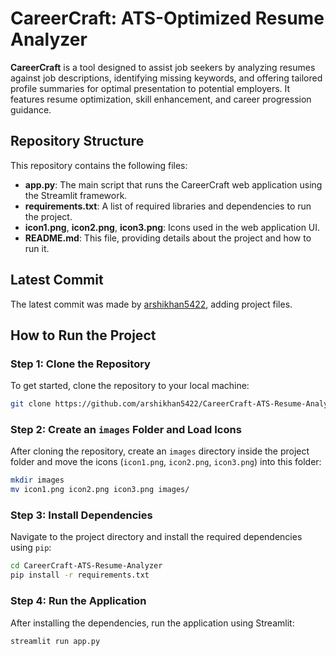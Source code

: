 # CareerCraft: ATS-Optimized Resume Analyzer

**CareerCraft** is a tool designed to assist job seekers by analyzing resumes against job descriptions, identifying missing keywords, and offering tailored profile summaries for optimal presentation to potential employers. It features resume optimization, skill enhancement, and career progression guidance.

## Repository Structure

This repository contains the following files:

- **app.py**: The main script that runs the CareerCraft web application using the Streamlit framework.
- **requirements.txt**: A list of required libraries and dependencies to run the project.
- **icon1.png**, **icon2.png**, **icon3.png**: Icons used in the web application UI.
- **README.md**: This file, providing details about the project and how to run it.

## Latest Commit

The latest commit was made by [arshikhan5422](https://github.com/arshikhan5422), adding project files.

## How to Run the Project

### Step 1: Clone the Repository
To get started, clone the repository to your local machine:
```bash
git clone https://github.com/arshikhan5422/CareerCraft-ATS-Resume-Analyzer.git
```

### Step 2: Create an `images` Folder and Load Icons
After cloning the repository, create an `images` directory inside the project folder and move the icons (`icon1.png`, `icon2.png`, `icon3.png`) into this folder:

```bash
mkdir images
mv icon1.png icon2.png icon3.png images/
```

### Step 3: Install Dependencies
Navigate to the project directory and install the required dependencies using `pip`:

```bash
cd CareerCraft-ATS-Resume-Analyzer
pip install -r requirements.txt
```

### Step 4: Run the Application
After installing the dependencies, run the application using Streamlit:

```bash
streamlit run app.py
```






